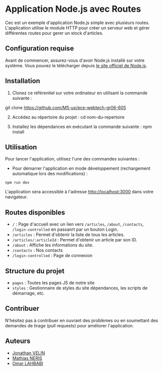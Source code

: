 # Application Node.js avec Routes

Cec est un exemple d'application Node.js simple avec plusieurs routes. L'application utilise le module HTTP pour créer un serveur web et gérer différentes routes pour gerer un stock d'articles.

## Configuration requise

Avant de commencer, assurez-vous d'avoir Node.js installé sur votre système. Vous pouvez le télécharger depuis [le site officiel de Node.js](https://nodejs.org/).

## Installation

1. Clonez ce référentiel sur votre ordinateur en utilisant la commande suivante :

git clone https://github.com/M5-ux/ece-webtech-gr06-605

2. Accédez au répertoire du projet :
   cd nom-du-repertoire

3. Installez les dépendances en exécutant la commande suivante :
   npm install

## Utilisation

Pour lancer l'application, utilisez l'une des commandes suivantes :

- Pour démarrer l'application en mode développement (rechargement automatique lors des modifications) :

```
npm run dev
```

L'application sera accessible à l'adresse [http://localhost:3000](http://localhost:3000) dans votre navigateur.

## Routes disponibles

- `/` : Page d'accueil avec un lien vers `/articles`, `/about`, `/contacts`, `/login-controlled` en passanrt par un bouton Login.
- `/articles` : Permet d'obtenir la liste de tous les articles.
- `/articles/:articleId` : Permet d'obtenir un article par son ID.
- `/about` : Affiche les informations du site.
- `/contacts` : Nos contacts
- `/login-controlled` : Page de connexion

## Structure du projet

- `pages` : Toutes les pages JS de notre site
- `styles` : Gestionnaire de styles du site dépendances, les scripts de démarrage, etc.

## Contribuer

N'hésitez pas à contribuer en ouvrant des problèmes ou en soumettant des demandes de tirage (pull requests) pour améliorer l'application.

## Auteurs

- [Jonathan VELIN](https://github.com/jonathan971)
- [Mathias NERIS](https://github.com/M5-ux)
- [Omar LAHBABI](https://github.com/omar2929)